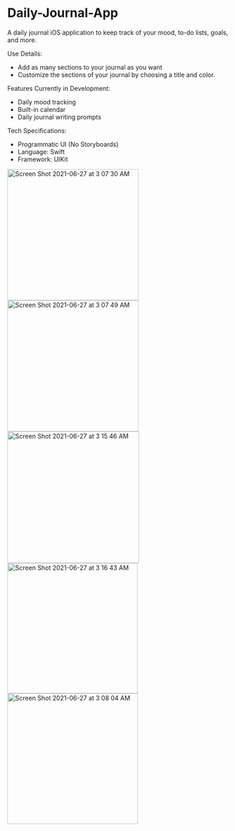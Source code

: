 # Daily-Journal-App
A daily journal iOS application to keep track of your mood, to-do lists, goals, and more.

Use Details:
- Add as many sections to your journal as you want
- Customize the sections of your journal by choosing a title and color.

Features Currently in Development:
- Daily mood tracking
- Built-in calendar
- Daily journal writing prompts

Tech Specifications:
- Programmatic UI (No Storyboards)
- Language: Swift
- Framework: UIKit

<img width="298" alt="Screen Shot 2021-06-27 at 3 07 30 AM" src="https://user-images.githubusercontent.com/29238419/123536101-47cf5100-d6f6-11eb-91ce-da74c9fbfc66.png">
<img width="298" alt="Screen Shot 2021-06-27 at 3 07 49 AM" src="https://user-images.githubusercontent.com/29238419/123536102-47cf5100-d6f6-11eb-8ed1-876d366a847b.png">
<img width="299" alt="Screen Shot 2021-06-27 at 3 15 46 AM" src="https://user-images.githubusercontent.com/29238419/123536105-4f8ef580-d6f6-11eb-98f9-74ef2c9e05ad.png">
<img width="296" alt="Screen Shot 2021-06-27 at 3 16 43 AM" src="https://user-images.githubusercontent.com/29238419/123536106-50278c00-d6f6-11eb-9853-53c4152ae744.png">
<img width="297" alt="Screen Shot 2021-06-27 at 3 08 04 AM" src="https://user-images.githubusercontent.com/29238419/123536114-5584d680-d6f6-11eb-94dd-a8a316922253.png">
